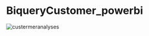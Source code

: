 # BiqueryCustomer_powerbi
![custermeranalyses](https://github.com/norayehia/BiqueryCustomer_powerbi/assets/52428892/2bf35b8f-3914-4398-b05d-d3c72340fac9)
